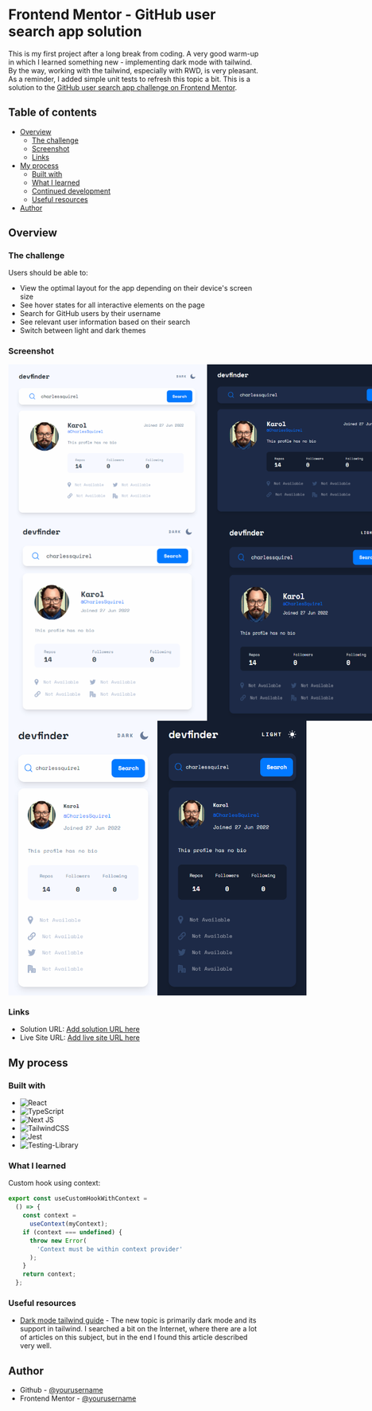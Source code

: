# Frontend Mentor - GitHub user search app solution

This is my first project after a long break from coding. A very good warm-up in which I learned something new - implementing dark mode with tailwind. By the way, working with the tailwind, especially with RWD, is very pleasant. As a reminder, I added simple unit tests to refresh this topic a bit.
This is a solution to the [GitHub user search app challenge on Frontend Mentor](https://www.frontendmentor.io/challenges/github-user-search-app-Q09YOgaH6).

## Table of contents

- [Overview](#overview)
  - [The challenge](#the-challenge)
  - [Screenshot](#screenshot)
  - [Links](#links)
- [My process](#my-process)
  - [Built with](#built-with)
  - [What I learned](#what-i-learned)
  - [Continued development](#continued-development)
  - [Useful resources](#useful-resources)
- [Author](#author)

## Overview

### The challenge

Users should be able to:

- View the optimal layout for the app depending on their device's screen size
- See hover states for all interactive elements on the page
- Search for GitHub users by their username
- See relevant user information based on their search
- Switch between light and dark themes

### Screenshot

<div style="width: 830px; display: flex; justify-content: space-beetwen">
  <img src="./app/assets/Screenshot_light_desktop.png" alt="Light mode screenshot - desktop" width="400px" />
  <img src="./app/assets/Screenshot_dark_desktop.png" alt="Dark mode screenshot - desktop" width="400px" />
</div>
<div style="width: 830px; display: flex; justify-content: space-beetwen">
  <img src="./app/assets/Screenshot_light_tablet.png" alt="Light mode screenshot - tablet" width="400px" />
  <img src="./app/assets/Screenshot_dark_tablet.png" alt="Dark mode screenshot - tablet" width="400px" />
</div>
<div style="width: 830px; display: flex; justify-content: space-beetwen">
  <img src="./app/assets/Screenshot_light_mobile.png" alt="Light mode screenshot - mobile" width="300px" />
  <img src="./app/assets/Screenshot_dark_mobile.png" alt="Dark mode screenshot - mobile" width="300px" />
</div>

### Links

- Solution URL: [Add solution URL here](https://your-solution-url.com)
- Live Site URL: [Add live site URL here](https://your-live-site-url.com)

## My process

### Built with

- ![React](https://img.shields.io/badge/react-%2320232a.svg?style=for-the-badge&logo=react&logoColor=%2361DAFB)
- ![TypeScript](https://img.shields.io/badge/typescript-%23007ACC.svg?style=for-the-badge&logo=typescript&logoColor=white)
- ![Next JS](https://img.shields.io/badge/Next-black?style=for-the-badge&logo=next.js&logoColor=white)
- ![TailwindCSS](https://img.shields.io/badge/tailwindcss-%2338B2AC.svg?style=for-the-badge&logo=tailwind-css&logoColor=white)
- ![Jest](https://img.shields.io/badge/-jest-%23C21325?style=for-the-badge&logo=jest&logoColor=white)
- ![Testing-Library](https://img.shields.io/badge/-TestingLibrary-%23E33332?style=for-the-badge&logo=testing-library&logoColor=white)

### What I learned

Custom hook using context:

```js
export const useCustomHookWithContext =
  () => {
    const context =
      useContext(myContext);
    if (context === undefined) {
      throw new Error(
        'Context must be within context provider'
      );
    }
    return context;
  };
```

### Useful resources

- [Dark mode tailwind guide](https://prismic.io/blog/tailwind-css-darkmode-tutorial) - The new topic is primarily dark mode and its support in tailwind. I searched a bit on the Internet, where there are a lot of articles on this subject, but in the end I found this article described very well.

## Author

- Github - [@yourusername](https://www.twitter.com/yourusername)
- Frontend Mentor - [@yourusername](https://www.frontendmentor.io/profile/yourusername)
